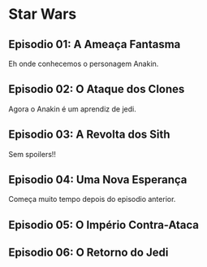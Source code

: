 # Star Wars

## Episodio 01: A Ameaça Fantasma

Eh onde conhecemos o personagem Anakin.

## Episodio 02: O Ataque dos Clones

Agora o Anakin é um aprendiz de jedi.

## Episodio 03: A Revolta dos Sith

Sem spoilers!!

## Episodio 04: Uma Nova Esperança

Começa muito tempo depois do episodio anterior.

## Episodio 05: O Império Contra-Ataca

## Episodio 06: O Retorno do Jedi
